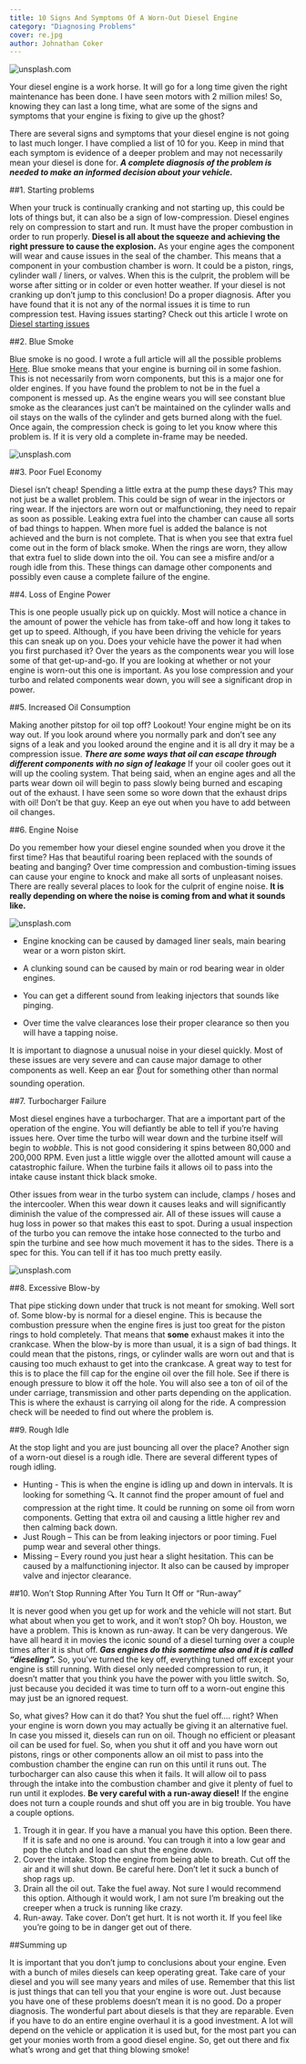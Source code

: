 ```yaml
---
title: 10 Signs And Symptoms Of A Worn-Out Diesel Engine
category: "Diagnosing Problems"
cover: re.jpg
author: Johnathan Coker
---
```


![unsplash.com](./re.jpg)


Your diesel engine is a work horse. It will go for a long time given the right maintenance has been done. I have seen motors with 2 million miles! So, knowing they can last a long time, what are some of the signs and symptoms that your engine is fixing to give up the ghost? 

There are several signs and symptoms that your diesel engine is not going to last much longer. I have complied a list of 10 for you. Keep in mind that each symptom is evidence of a deeper problem and may not necessarily mean your diesel is done for. ***A complete diagnosis of the problem is needed to make an informed decision about your vehicle.***  

##1. Starting problems

When your truck is continually cranking and not starting up, this could be lots of things but, it can also be a sign of low-compression. Diesel engines rely on compression to start and run. It must have the proper combustion in order to run properly. **Diesel is all about the squeeze and achieving the right pressure to cause the explosion.** As your engine ages the component will wear and cause issues in the seal of the chamber. This means that a component in your combustion chamber is worn. It could be a piston, rings, cylinder wall / liners, or valves. When this is the culprit, the problem will be worse after sitting or in colder or even hotter weather. If your diesel is not cranking up don’t jump to this conclusion! Do a proper diagnosis. After you have found that it is not any of the normal issues it is time to run compression test. Having issues starting? Check out this article I wrote on [Diesel starting issues](/the-complete-guide-to-starting-a-diesel-in-cold-weather/)

##2. Blue Smoke 

Blue smoke is no good. I wrote a full article will all the possible problems [Here](/the-causes-of-blue-smoke-from-a-diesel-and-what-to-look-for/). Blue smoke means that your engine is burning oil in some fashion. This is not necessarily from worn components, but this is a major one for older engines. If you have found the problem to not be in the fuel a component is messed up. As the engine wears you will see constant blue smoke as the clearances just can’t be maintained on the cylinder walls and oil stays on the walls of the cylinder and gets burned along with the fuel. Once again, the compression check is going to let you know where this problem is. If it is very old a complete in-frame may be needed.

![unsplash.com](./ring.jpg)


##3. Poor Fuel Economy

Diesel isn’t cheap! Spending a little extra at the pump these days? This may not just be a wallet problem. This could be sign of wear in the injectors or ring wear. If the injectors are worn out or malfunctioning, they need to repair as soon as possible. Leaking extra fuel into the chamber can cause all sorts of bad things to happen. When more fuel is added the balance is not achieved and the burn is not complete. That is when you see that extra fuel come out in the form of black smoke. When the rings are worn, they allow that extra fuel to slide down into the oil. You can see a misfire and/or a rough idle from this. These things can damage other components and possibly even cause a complete failure of the engine.  


##4. Loss of Engine Power

This is one people usually pick up on quickly. Most will notice a chance in the amount of power the vehicle has from take-off and how long it takes to get up to speed. Although, if you have been driving the vehicle for years this can sneak up on you. Does your vehicle have the power it had when you first purchased it? Over the years as the components wear you will lose some of that get-up-and-go. If you are looking at whether or not your engine is worn-out this one is important. As you lose compression and your turbo and related components wear down, you will see a significant drop in power.  


##5. Increased Oil Consumption

Making another pitstop for oil top off? Lookout! Your engine might be on its way out. If you look around where you normally park and don’t see any signs of a leak and you looked around the engine and it is all dry it may be a compression issue. ***There are some ways that oil can escape through different components with no sign of leakage*** If your oil cooler goes out it will up the cooling system. That being said, when an engine ages and all the parts wear down oil will begin to pass slowly being burned and escaping out of the exhaust. I have seen some so wore down that the exhaust drips with oil! Don’t be that guy. Keep an eye out when you have to add between oil changes.


##6. Engine Noise

Do you remember how your diesel engine sounded when you drove it the first time? Has that beautiful roaring been replaced with the sounds of beating and banging? Over time compression and combustion-timing issues can cause your engine to knock and make all sorts of unpleasant noises. There are really several places to look for the culprit of engine noise. **It is really depending on where the noise is coming from and what it sounds like.** 

![unsplash.com](./sound.jpeg)


- Engine knocking can be caused by damaged liner seals, main bearing wear or a worn piston skirt.

- A clunking sound can be caused by main or rod bearing wear in older engines. 

- You can get a different sound from leaking injectors that sounds like pinging. 

- Over time the valve clearances lose their proper clearance so then you will have a tapping noise. 

It is important to diagnose a unusual noise in your diesel quickly. Most of these issues are very severe and can cause major damage to other components as well. Keep an ear 👂out for something other than normal sounding operation.   

##7. Turbocharger Failure

Most diesel engines have a turbocharger. That are a important part of the operation of the engine. You will defiantly be able to tell if you’re having issues here. Over time the turbo will wear down and the turbine itself will begin to *wobble*. This is not good considering it spins between 80,000 and 200,000 RPM. Even just a little wiggle over the allotted amount will cause a catastrophic failure. When the turbine fails it allows oil to pass into the intake cause instant thick black smoke. 

Other issues from wear in the turbo system can include, clamps / hoses and the intercooler. When this wear down it causes leaks and will significantly diminish the value of the compressed air. All of these issues will cause a hug loss in power so that makes this east to spot. During a usual inspection of the turbo you can remove the intake hose connected to the turbo and spin the turbine and see how much movement it has to the sides. There is a spec for this. You can tell if it has too much pretty easily.  

![unsplash.com](./turbo.jpg)


##8. Excessive Blow-by

That pipe sticking down under that truck is not meant for smoking. Well sort of. Some blow-by is normal for a diesel engine. This is because the combustion pressure when the engine fires is just too great for the piston rings to hold completely. That means that **some** exhaust makes it into the crankcase. When the blow-by is more than usual, it is a sign of bad things. It could mean that the pistons, rings, or cylinder walls are worn out and that is causing too much exhaust to get into the crankcase. A great way to test for this is to place the fill cap for the engine oil over the fill hole. See if there is enough pressure to blow it off the hole. You will also see a ton of oil of the under carriage, transmission and other parts depending on the application. This is where the exhaust is carrying oil along for the ride. A compression check will be needed to find out where the problem is.  


##9. Rough Idle

 At the stop light and you are just bouncing all over the place? Another sign of a worn-out diesel is a rough idle. There are several different types of rough idling. 

-	Hunting - This is when the engine is idling up and down in intervals. It is looking for something 🔍. It cannot find the proper amount of fuel and compression at the right time. It could be running on some oil from worn components. Getting that extra oil and causing a little higher rev and then calming back down.
-	Just Rough – This can be from leaking injectors or poor timing. Fuel pump wear and several other things. 
-	Missing – Every round you just hear a slight hesitation. This can be caused by a malfunctioning injector. It also can be caused by improper valve and injector clearance. 




##10. Won’t Stop Running After You Turn It Off or “Run-away”

It is never good when you get up for work and the vehicle will not start. But what about when you get to work, and it won’t stop? Oh boy. Houston, we have a problem. This is known as run-away. It can be very dangerous. We have all heard it in movies the iconic sound of a diesel turning over a couple times after it is shut off. ***Gas engines do this sometime also and it is called “dieseling”.***  So, you’ve turned the key off, everything tuned off except your engine is still running. With diesel only needed compression to run, it doesn’t matter that you think you have the power with you little switch.  So, just because you decided it was time to turn off to a worn-out engine this may just be an ignored request. 

So, what gives? How can it do that? You shut the fuel off…. right? When your engine is worn down you may actually be giving it an alternative fuel. In case you missed it, diesels can run on oil. Though no efficient or pleasant oil can be used for fuel. So, when you shut it off and you have worn out pistons, rings or other components allow an oil mist to pass into the combustion chamber the engine can run on this until it runs out. The turbocharger can also cause this when it fails. It will allow oil to pass through the intake into the combustion chamber and give it plenty of fuel to run until it explodes. **Be very careful with a run-away diesel!** If the engine does not turn a couple rounds and shut off you are in big trouble. You have a couple options.

1.	Trough it in gear. If you have a manual you have this option. Been there. If it is safe and no one is around. You can trough it into a low gear and pop the clutch and load can shut the engine down. 
2.	Cover the intake. Stop the engine from being able to breath. Cut off the air and it will shut down. Be careful here. Don’t let it suck a bunch of shop rags up. 
3.	Drain all the oil out. Take the fuel away. Not sure I would recommend this option. Although it would work, I am not sure I’m breaking out the creeper when a truck is running like crazy. 
4.	Run-away. Take cover. Don’t get hurt. It is not worth it. If you feel like you’re going to be in danger get out of there.



##Summing up

It is important that you don’t jump to conclusions about your engine. Even with a bunch of miles diesels can keep operating great. Take care of your diesel and you will see many years and miles of use. Remember that this list is just things that can tell you that your engine is wore out. Just because you have one of these problems doesn’t mean it is no good. Do a proper diagnosis. The wonderful part about diesels is that they are reparable. Even if you have to do an entire engine overhaul it is a good investment. A lot will depend on the vehicle or application it is used but, for the most part you can get your monies worth from a good diesel engine. So, get out there and fix what’s wrong and get that thing blowing smoke!

